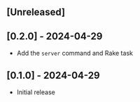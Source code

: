 ## [Unreleased]

## [0.2.0] - 2024-04-29

- Add the `server` command and Rake task

## [0.1.0] - 2024-04-29

- Initial release
